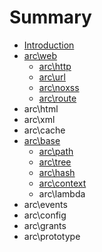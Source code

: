 # Summary

* [Introduction](README.md)
* [arc\web](chapter1.md)
   * [arc\http](archttp.md)
   * [arc\url](arcurl.md)
   * [arc\noxss](arcnoxss.md)
   * [arc\route](arcroute.md)
* arc\html
* arc\xml
* arc\cache
* [arc\base](arcbase.md)
   * [arc\path](arcpath.md)
   * [arc\tree](arctree.md)
   * [arc\hash](archash.md)
   * [arc\context](arccontext.md)
   * arc\lambda
* arc\events
* arc\config
* arc\grants
* arc\prototype

